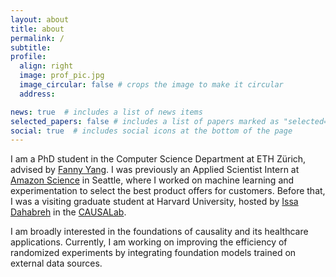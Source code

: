 ```yaml
---
layout: about
title: about
permalink: /
subtitle: 
profile:
  align: right
  image: prof_pic.jpg
  image_circular: false # crops the image to make it circular
  address: 

news: true  # includes a list of news items
selected_papers: false # includes a list of papers marked as "selected={true}"
social: true  # includes social icons at the bottom of the page
---
```



I am a PhD student in the Computer Science Department at ETH Zürich, advised by <a href="https://sml.inf.ethz.ch/group/fannyy/"> Fanny Yang</a>. I was previously an Applied Scientist Intern at <a href="https://www.amazon.science/">Amazon Science</a> in Seattle, where I worked on machine learning and experimentation to select the best product offers for customers. Before that, I was a visiting graduate student at Harvard University, hosted by <a href="https://www.hsph.harvard.edu/profile/issa-dahabreh/">Issa Dahabreh</a> in the <a href="https://causalab.sph.harvard.edu/"> CAUSALab</a>. 

I am broadly interested in the foundations of causality and its healthcare applications. Currently, I am working on improving the efficiency of randomized experiments by integrating foundation models trained on external data sources.
